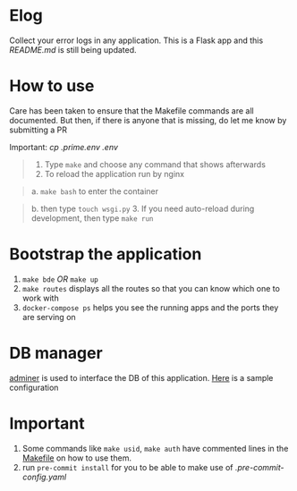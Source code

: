 # Elog

Collect your error logs in any application. This is a Flask app and this *README.md* is still being updated.

# How to use
Care has been taken to ensure that the Makefile commands are all documented. But then, if there is anyone that is
missing, do let me know by submitting a PR

Important: *cp .prime.env .env*

> 1. Type `make` and choose any command that shows afterwards
> 2. To reload the application run by nginx

>   a. `make bash` to enter the container

>   b. then type `touch wsgi.py`
> 3. If you need auto-reload during development, then type `make run`

# Bootstrap the application
1. `make bde` *OR* `make up`
2. `make routes` displays all the routes so that you can know which one to work with
3. `docker-compose ps` helps you see the running apps and the ports they are serving on

# DB manager
[adminer](https://www.adminer.org/) is used to interface the DB of this application.
[Here](customize/adminer-elog-settings.png) is a sample configuration


# Important
1. Some commands like `make usid`, `make auth` have commented lines in the [Makefile](Makefile) on how to use them.
2. run `pre-commit install` for you to be able to make use of *.pre-commit-config.yaml*
